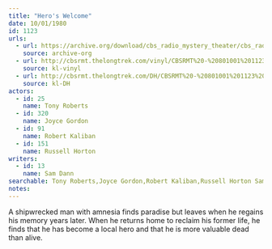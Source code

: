 ```yaml
---
title: "Hero's Welcome"
date: 10/01/1980
id: 1123
urls: 
  - url: https://archive.org/download/cbs_radio_mystery_theater/cbs_radio_mystery_theater-1101-1150.zip/cbs_radio_mystery_theater-1101-1150%2Fcbsrmt_1123_heros_welcome.mp3
    source: archive-org
  - url: http://cbsrmt.thelongtrek.com/vinyl/CBSRMT%20-%20801001%201123%20Hero%27s%20Welcome_afrts.mp3
    source: kl-vinyl
  - url: http://cbsrmt.thelongtrek.com/DH/CBSRMT%20-%20801001%201123%20Hero%27s%20Welcome_dh.mp3
    source: kl-DH
actors:  
  - id: 25
    name: Tony Roberts  
  - id: 320
    name: Joyce Gordon  
  - id: 91
    name: Robert Kaliban  
  - id: 151
    name: Russell Horton
writers:  
  - id: 13
    name: Sam Dann
searchable: Tony Roberts,Joyce Gordon,Robert Kaliban,Russell Horton Sam Dann
notes:  
---
```

A shipwrecked man with amnesia finds paradise but leaves when he regains his memory years later. When he returns home to reclaim his former life, he finds that he has become a local hero and that he is more valuable dead than alive.